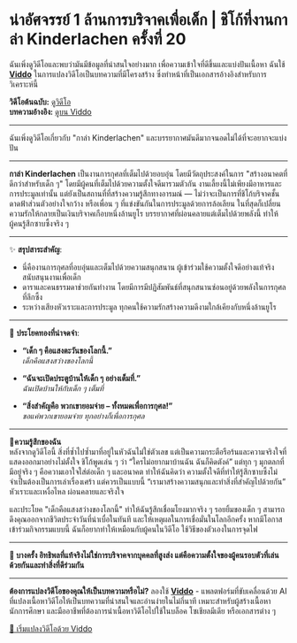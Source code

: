 # น่าอัศจรรย์ 1 ล้านการบริจาคเพื่อเด็ก | ชิโก้ที่งานกาล่า Kinderlachen ครั้งที่ 20

ฉันเพิ่งดูวิดีโอและพบว่ามันมีข้อมูลที่น่าสนใจอย่างมาก เพื่อความเข้าใจที่ดีขึ้นและแบ่งปันเนื้อหา ฉันใช้ **[Viddo](https://viddo.pro/)** ในการแปลงวิดีโอเป็นบทความที่มีโครงสร้าง ซึ่งทำหน้าที่เป็นเอกสารอ้างอิงสำหรับการวิเคราะห์นี้

**วิดีโอต้นฉบับ:** [ดูวิดีโอ](https://www.youtube.com/watch?v=JATOxJm2DiA)  
**บทความอ้างอิง:** [ดูบน Viddo](https://viddo.pro/zh/video-result/24796346-7102-417b-bd5f-91e4d3ec3da7)

---

ฉันเพิ่งดูวิดีโอเกี่ยวกับ "กาล่า Kinderlachen" และบรรยากาศมันดีมากจนอดไม่ได้ที่จะอยากจะแบ่งปัน

---

**กาล่า Kinderlachen** เป็นงานการกุศลที่เต็มไปด้วยอบอุ่น โดยมีวัตถุประสงค์ในการ "สร้างอนาคตที่ดีกว่าสำหรับเด็ก ๆ" โดยมีผู้คนที่เต็มไปด้วยความตั้งใจดีมารวมตัวกัน งานเลี้ยงนี้ไม่เพียงมีอาหารและการประมูลเท่านั้น แต่ยังเป็นสถานที่ที่สร้างความรู้สึกทางอารมณ์ — ไม่ว่าจะเป็นการที่ชิโก้บริจาคชั้นดาดฟ้าส่วนตัวอย่างใจกว้าง หรือเพื่อน ๆ ที่แข่งขันกันในการประมูลด้วยการล้อเลียน ในที่สุดก็เปลี่ยนความรักให้กลายเป็นเงินบริจาคเกือบหนึ่งล้านยูโร บรรยากาศที่ผ่อนคลายแต่เต็มไปด้วยพลังนี้ ทำให้ผู้คนรู้สึกซาบซึ้งจริง ๆ

---

✨ **สรุปสาระสำคัญ**:
- นี่คืองานการกุศลที่อบอุ่นและเต็มไปด้วยความสนุกสนาน ผู้เข้าร่วมใช้ความตั้งใจดีอย่างแท้จริงสนับสนุนงานเพื่อเด็ก
- ดาราและคนธรรมดาช่วยกันทำงาน โดยมีการมีปฏิสัมพันธ์ที่สนุกสนานซ่อนอยู่ด้วยพลังในการกุศลที่ลึกซึ้ง
- ระหว่างเสียงหัวเราะและการประมูล ทุกคนใช้ความรักสร้างความดีงามใกล้เคียงกับหนึ่งล้านยูโร

---

💬 **ประโยคทองที่น่าจดจำ**:
- **“เด็ก ๆ คือแสงตะวันของโลกนี้.”**  
  *เด็กคือแสงสว่างของโลกนี้*

- **“ฉันจะเปิดประตูบ้านให้เด็ก ๆ อย่างเต็มที่.”**  
  *ฉันเปิดบ้านให้กับเด็ก ๆ เต็มที่*

- **“สิ่งสำคัญคือ พวกเขายอมจ่าย – ทั้งหมดเพื่อการกุศล!”**  
  *ขอแค่พวกเขายอมจ่าย ทุกอย่างก็เพื่อการกุศล*

---

🎈**ความรู้สึกของฉัน**  
หลังจากดูวิดีโอนี้ สิ่งที่ซ้ำไปซ้ำมาที่อยู่ในหัวฉันไม่ใช่ตัวเลข แต่เป็นความกระตือรือร้นและความจริงใจที่แสดงออกมาอย่างไม่ตั้งใจ ชิโก้พูดเล่น ๆ ว่า “ใครไม่อยากมาบ้านฉัน ฉันก็คิดตังค์” แต่ทุก ๆ มุกตลกที่มีอยู่จริง ๆ คือความเอาใจใส่ต่อเด็ก ๆ และอนาคต ทำให้ฉันคิดว่า ความตั้งใจดีที่ทำให้รู้สึกซาบซึ้งไม่จำเป็นต้องเป็นการเล่าเรื่องเศร้า แต่ควรเป็นแบบนี้ “เรามาสร้างความสนุกและทำสิ่งที่สำคัญไปด้วยกัน” หัวเราะและเหงื่อไหล ผ่อนคลายและจริงใจ

และประโยค "เด็กคือแสงสว่างของโลกนี้" ทำให้ฉันรู้สึกเชื่อมโยงมากจริง ๆ รอยยิ้มของเด็ก ๆ สามารถดึงคุณออกจากชีวิตประจำวันที่น่าเบื่อในทันที และให้เหตุผลในการเชื่อมั่นในโลกอีกครั้ง หากมีโอกาสเข้าร่วมกิจกรรมแบบนี้ ฉันก็อยากทำให้เหมือนกับผู้คนในวิดีโอ ใช้วิธีของตัวเองในการจุดไฟ

---

**💛 บางครั้ง อิทธิพลที่แท้จริงไม่ใช่การบริจาคจากบุคคลที่สูงส่ง แต่คือความตั้งใจของผู้คนรอบตัวที่เล่นด้วยกันและทำสิ่งที่ดีร่วมกัน**

---

**ต้องการแปลงวิดีโอของคุณให้เป็นบทความหรือไม่?** ลองใช้ **[Viddo](https://viddo.pro/)** - แพลตฟอร์มที่ขับเคลื่อนด้วย AI ที่แปลงเนื้อหาวิดีโอให้เป็นบทความที่น่าสนใจและอ่านง่ายในไม่กี่นาที เหมาะสำหรับผู้สร้างเนื้อหา นักการศึกษา และมืออาชีพที่ต้องการนำเนื้อหาวิดีโอไปใช้ในบล็อค โซเชียลมีเดีย หรือเอกสารต่าง ๆ

[🚀 เริ่มแปลงวิดีโอด้วย Viddo](https://viddo.pro/)